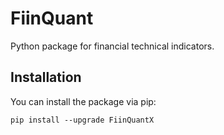 # FiinQuant

Python package for financial technical indicators.

## Installation

You can install the package via pip:
```
pip install --upgrade FiinQuantX
```

